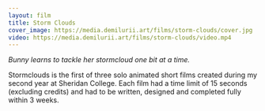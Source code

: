 ```yaml
---
layout: film
title: Storm Clouds
cover_image: https://media.demilurii.art/films/storm-clouds/cover.jpg
video: https://media.demilurii.art/films/storm-clouds/video.mp4
---
```


*Bunny learns to tackle her stormcloud one bit at a time.*

Stormclouds is the first of three solo animated short films created during my second year at Sheridan College. Each film had a time limit of 15 seconds (excluding credits) and had to be written, designed and completed fully within 3 weeks.